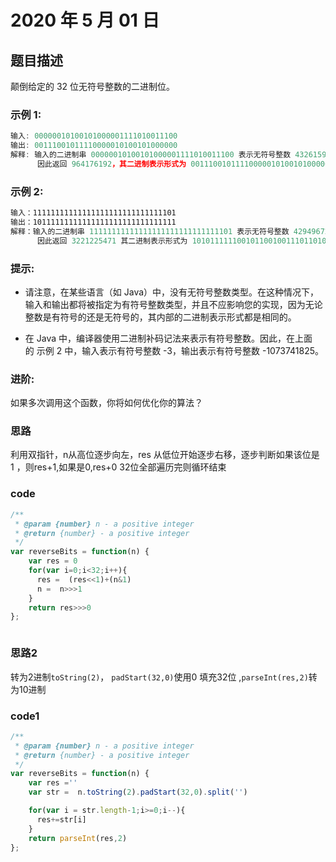 # 2020 年 5 月 01 日

## 题目描述

颠倒给定的 32 位无符号整数的二进制位。

### 示例 1:

```js
输入: 00000010100101000001111010011100
输出: 00111001011110000010100101000000
解释: 输入的二进制串 00000010100101000001111010011100 表示无符号整数 43261596，
      因此返回 964176192，其二进制表示形式为 00111001011110000010100101000000。

```

### 示例 2:

```js
输入：11111111111111111111111111111101
输出：10111111111111111111111111111111
解释：输入的二进制串 11111111111111111111111111111101 表示无符号整数 4294967293，
      因此返回 3221225471 其二进制表示形式为 10101111110010110010011101101001。

```

### 提示:

- 请注意，在某些语言（如 Java）中，没有无符号整数类型。在这种情况下，输入和输出都将被指定为有符号整数类型，并且不应影响您的实现，因为无论整数是有符号的还是无符号的，其内部的二进制表示形式都是相同的。

- 在 Java 中，编译器使用二进制补码记法来表示有符号整数。因此，在上面的 示例 2 中，输入表示有符号整数 -3，输出表示有符号整数 -1073741825。

### 进阶:

如果多次调用这个函数，你将如何优化你的算法？

### 思路

利用双指针，n从高位逐步向左，res 从低位开始逐步右移，逐步判断如果该位是 1 ，则res+1,如果是0,res+0
32位全部遍历完则循环结束

### code

```js
/**
 * @param {number} n - a positive integer
 * @return {number} - a positive integer
 */
var reverseBits = function(n) {
    var res = 0 
    for(var i=0;i<32;i++){
      res =  (res<<1)+(n&1)
      n =  n>>>1
    }
    return res>>>0
};



```

### 思路2
转为2进制`toString(2)`， `padStart(32,0)`使用0 填充32位 ,`parseInt(res,2)`转为10进制

### code1

```js
/**
 * @param {number} n - a positive integer
 * @return {number} - a positive integer
 */
var reverseBits = function(n) {
    var res ='' 
    var str =  n.toString(2).padStart(32,0).split('')

    for(var i = str.length-1;i>=0;i--){
      res+=str[i]
    }
    return parseInt(res,2)
};

```
